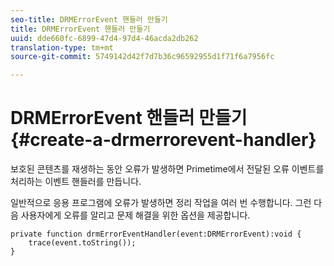 ```yaml
---
seo-title: DRMErrorEvent 핸들러 만들기
title: DRMErrorEvent 핸들러 만들기
uuid: dde660fc-6899-47d4-97d4-46acda2db262
translation-type: tm+mt
source-git-commit: 5749142d42f7d7b36c96592955d1f71f6a7956fc

---
```



# DRMErrorEvent 핸들러 만들기{#create-a-drmerrorevent-handler}

보호된 콘텐츠를 재생하는 동안 오류가 발생하면 Primetime에서 전달된 오류 이벤트를 처리하는 이벤트 핸들러를 만듭니다.

일반적으로 응용 프로그램에 오류가 발생하면 정리 작업을 여러 번 수행합니다. 그런 다음 사용자에게 오류를 알리고 문제 해결을 위한 옵션을 제공합니다.

```
private function drmErrorEventHandler(event:DRMErrorEvent):void {  
    trace(event.toString());  
} 
```

